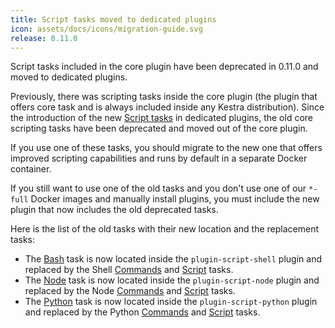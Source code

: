 ```yaml
---
title: Script tasks moved to dedicated plugins
icon: assets/docs/icons/migration-guide.svg
release: 0.11.0
---
```


Script tasks included in the core plugin have been deprecated in 0.11.0 and moved to dedicated plugins.

Previously, there was scripting tasks inside the core plugin (the plugin that offers core task and is always included inside any Kestra distribution). Since the introduction of the new [Script tasks](../../16.scripts/index.md) in dedicated plugins, the old core scripting tasks have been deprecated and moved out of the core plugin.

If you use one of these tasks, you should migrate to the new one that offers improved scripting capabilities and runs by default in a separate Docker container.

If you still want to use one of the old tasks and you don't use one of our `*-full` Docker images and manually install plugins, you must include the new plugin that now includes the old deprecated tasks.

Here is the list of the old tasks with their new location and the replacement tasks:

- The [Bash](/plugins/plugin-script-shell/io.kestra.core.tasks.scripts.bash) task is now located inside the `plugin-script-shell` plugin and replaced by the Shell [Commands](/plugins/plugin-script-shell/io.kestra.plugin.scripts.shell.commands) and [Script](/plugins/plugin-script-shell/io.kestra.plugin.scripts.shell.script) tasks.
- The [Node](/plugins/plugin-script-node/io.kestra.plugin.core.scripts.Node) task is now located inside the `plugin-script-node` plugin and replaced by the Node [Commands](/plugins/plugin-script-node/io.kestra.plugin.scripts.node.commands) and [Script](/plugins/plugin-script-node/io.kestra.plugin.scripts.node.script) tasks.
- The [Python](/plugins/plugin-script-python/io.kestra.core.tasks.scripts.python) task is now located inside the `plugin-script-python` plugin and replaced by the Python [Commands](/plugins/plugin-script-python/io.kestra.plugin.scripts.python.commands) and [Script](/plugins/plugin-script-python/io.kestra.plugin.scripts.python.script) tasks.

